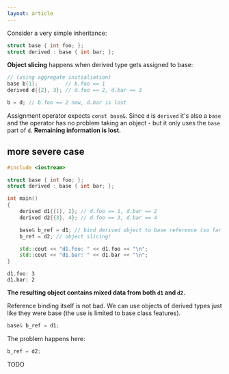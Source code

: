 ```yaml
---
layout: article
---
```


Consider a very simple inheritance:

```c++
struct base { int foo; };
struct derived : base { int bar; };
```

**Object slicing** happens when derived type gets assigned to base:

```c++
// (using aggregate initialiation)
base b{1};         // b.foo == 1
derived d{{2}, 3}; // d.foo == 2, d.bar == 3

b = d; // b.foo == 2 now, d.bar is lost
```

Assignment operator expects `const base&`. Since `d` is `derived` it's also a `base` and the operator has no problem taking an object - but it only uses the `base` part of `d`. **Remaining information is lost.**

## more severe case

```c++
#include <iostream>

struct base { int foo; };
struct derived : base { int bar; };

int main()
{
    derived d1{{1}, 2}; // d.foo == 1, d.bar == 2
    derived d2{{3}, 4}; // d.foo == 3, d.bar == 4

    base& b_ref = d1; // bind derived object to base reference (so far good)
    b_ref = d2; // object slicing!

    std::cout << "d1.foo: " << d1.foo << "\n";
    std::cout << "d1.bar: " << d1.bar << "\n";
}
```

~~~
d1.foo: 3
d1.bar: 2
~~~

**The resulting object contains mixed data from both `d1` and `d2`.**

Reference binding itself is not bad. We can use objects of derived types just like they were base (the use is limited to base class features).

```c++
base& b_ref = d1;
```

The problem happens here:

```c++
b_ref = d2;
```

TODO
